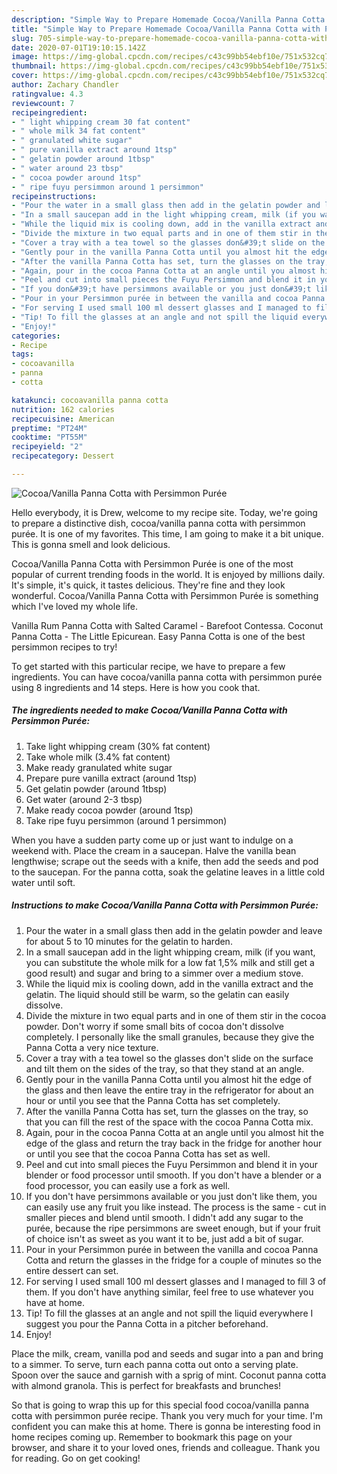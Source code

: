 ```yaml
---
description: "Simple Way to Prepare Homemade Cocoa/Vanilla Panna Cotta with Persimmon Purée"
title: "Simple Way to Prepare Homemade Cocoa/Vanilla Panna Cotta with Persimmon Purée"
slug: 705-simple-way-to-prepare-homemade-cocoa-vanilla-panna-cotta-with-persimmon-puree
date: 2020-07-01T19:10:15.142Z
image: https://img-global.cpcdn.com/recipes/c43c99bb54ebf10e/751x532cq70/cocoavanilla-panna-cotta-with-persimmon-puree-recipe-main-photo.jpg
thumbnail: https://img-global.cpcdn.com/recipes/c43c99bb54ebf10e/751x532cq70/cocoavanilla-panna-cotta-with-persimmon-puree-recipe-main-photo.jpg
cover: https://img-global.cpcdn.com/recipes/c43c99bb54ebf10e/751x532cq70/cocoavanilla-panna-cotta-with-persimmon-puree-recipe-main-photo.jpg
author: Zachary Chandler
ratingvalue: 4.3
reviewcount: 7
recipeingredient:
- " light whipping cream 30 fat content"
- " whole milk 34 fat content"
- " granulated white sugar"
- " pure vanilla extract around 1tsp"
- " gelatin powder around 1tbsp"
- " water around 23 tbsp"
- " cocoa powder around 1tsp"
- " ripe fuyu persimmon around 1 persimmon"
recipeinstructions:
- "Pour the water in a small glass then add in the gelatin powder and leave for about 5 to 10 minutes for the gelatin to harden."
- "In a small saucepan add in the light whipping cream, milk (if you want, you can substitute the whole milk for a low fat 1,5% milk and still get a good result) and sugar and bring to a simmer over a medium stove."
- "While the liquid mix is cooling down, add in the vanilla extract and the gelatin. The liquid should still be warm, so the gelatin can easily dissolve."
- "Divide the mixture in two equal parts and in one of them stir in the cocoa powder. Don&#39;t worry if some small bits of cocoa don&#39;t dissolve completely. I personally like the small granules, because they give the Panna Cotta a very nice texture."
- "Cover a tray with a tea towel so the glasses don&#39;t slide on the surface and tilt them on the sides of the tray, so that they stand at an angle."
- "Gently pour in the vanilla Panna Cotta until you almost hit the edge of the glass and then leave the entire tray in the refrigerator for about an hour or until you see that the Panna Cotta has set completely."
- "After the vanilla Panna Cotta has set, turn the glasses on the tray, so that you can fill the rest of the space with the cocoa Panna Cotta mix."
- "Again, pour in the cocoa Panna Cotta at an angle until you almost hit the edge of the glass and return the tray back in the fridge for another hour or until you see that the cocoa Panna Cotta has set as well."
- "Peel and cut into small pieces the Fuyu Persimmon and blend it in your blender or food processor until smooth. If you don&#39;t have a blender or a food processor, you can easily use a fork as well."
- "If you don&#39;t have persimmons available or you just don&#39;t like them, you can easily use any fruit you like instead. The process is the same - cut in smaller pieces and blend until smooth. I didn&#39;t add any sugar to the purée, because the ripe persimmons are sweet enough, but if your fruit of choice isn&#39;t as sweet as you want it to be, just add a bit of sugar."
- "Pour in your Persimmon purée in between the vanilla and cocoa Panna Cotta and return the glasses in the fridge for a couple of minutes so the entire dessert can set."
- "For serving I used small 100 ml dessert glasses and I managed to fill 3 of them. If you don&#39;t have anything similar, feel free to use whatever you have at home."
- "Tip! To fill the glasses at an angle and not spill the liquid everywhere I suggest you pour the Panna Cotta in a pitcher beforehand."
- "Enjoy!"
categories:
- Recipe
tags:
- cocoavanilla
- panna
- cotta

katakunci: cocoavanilla panna cotta 
nutrition: 162 calories
recipecuisine: American
preptime: "PT24M"
cooktime: "PT55M"
recipeyield: "2"
recipecategory: Dessert

---
```



![Cocoa/Vanilla Panna Cotta with Persimmon Purée](https://img-global.cpcdn.com/recipes/c43c99bb54ebf10e/751x532cq70/cocoavanilla-panna-cotta-with-persimmon-puree-recipe-main-photo.jpg)

Hello everybody, it is Drew, welcome to my recipe site. Today, we're going to prepare a distinctive dish, cocoa/vanilla panna cotta with persimmon purée. It is one of my favorites. This time, I am going to make it a bit unique. This is gonna smell and look delicious.

Cocoa/Vanilla Panna Cotta with Persimmon Purée is one of the most popular of current trending foods in the world. It is enjoyed by millions daily. It's simple, it's quick, it tastes delicious. They're fine and they look wonderful. Cocoa/Vanilla Panna Cotta with Persimmon Purée is something which I've loved my whole life.

Vanilla Rum Panna Cotta with Salted Caramel - Barefoot Contessa. Coconut Panna Cotta - The Little Epicurean. Easy Panna Cotta is one of the best persimmon recipes to try!


To get started with this particular recipe, we have to prepare a few ingredients. You can have cocoa/vanilla panna cotta with persimmon purée using 8 ingredients and 14 steps. Here is how you cook that.

<!--inarticleads1-->

##### The ingredients needed to make Cocoa/Vanilla Panna Cotta with Persimmon Purée:

1. Take  light whipping cream (30% fat content)
1. Take  whole milk (3.4% fat content)
1. Make ready  granulated white sugar
1. Prepare  pure vanilla extract (around 1tsp)
1. Get  gelatin powder (around 1tbsp)
1. Get  water (around 2-3 tbsp)
1. Make ready  cocoa powder (around 1tsp)
1. Take  ripe fuyu persimmon (around 1 persimmon)


When you have a sudden party come up or just want to indulge on a weekend with. Place the cream in a saucepan. Halve the vanilla bean lengthwise; scrape out the seeds with a knife, then add the seeds and pod to the saucepan. For the panna cotta, soak the gelatine leaves in a little cold water until soft. 

<!--inarticleads2-->

##### Instructions to make Cocoa/Vanilla Panna Cotta with Persimmon Purée:

1. Pour the water in a small glass then add in the gelatin powder and leave for about 5 to 10 minutes for the gelatin to harden.
1. In a small saucepan add in the light whipping cream, milk (if you want, you can substitute the whole milk for a low fat 1,5% milk and still get a good result) and sugar and bring to a simmer over a medium stove.
1. While the liquid mix is cooling down, add in the vanilla extract and the gelatin. The liquid should still be warm, so the gelatin can easily dissolve.
1. Divide the mixture in two equal parts and in one of them stir in the cocoa powder. Don&#39;t worry if some small bits of cocoa don&#39;t dissolve completely. I personally like the small granules, because they give the Panna Cotta a very nice texture.
1. Cover a tray with a tea towel so the glasses don&#39;t slide on the surface and tilt them on the sides of the tray, so that they stand at an angle.
1. Gently pour in the vanilla Panna Cotta until you almost hit the edge of the glass and then leave the entire tray in the refrigerator for about an hour or until you see that the Panna Cotta has set completely.
1. After the vanilla Panna Cotta has set, turn the glasses on the tray, so that you can fill the rest of the space with the cocoa Panna Cotta mix.
1. Again, pour in the cocoa Panna Cotta at an angle until you almost hit the edge of the glass and return the tray back in the fridge for another hour or until you see that the cocoa Panna Cotta has set as well.
1. Peel and cut into small pieces the Fuyu Persimmon and blend it in your blender or food processor until smooth. If you don&#39;t have a blender or a food processor, you can easily use a fork as well.
1. If you don&#39;t have persimmons available or you just don&#39;t like them, you can easily use any fruit you like instead. The process is the same - cut in smaller pieces and blend until smooth. I didn&#39;t add any sugar to the purée, because the ripe persimmons are sweet enough, but if your fruit of choice isn&#39;t as sweet as you want it to be, just add a bit of sugar.
1. Pour in your Persimmon purée in between the vanilla and cocoa Panna Cotta and return the glasses in the fridge for a couple of minutes so the entire dessert can set.
1. For serving I used small 100 ml dessert glasses and I managed to fill 3 of them. If you don&#39;t have anything similar, feel free to use whatever you have at home.
1. Tip! To fill the glasses at an angle and not spill the liquid everywhere I suggest you pour the Panna Cotta in a pitcher beforehand.
1. Enjoy!


Place the milk, cream, vanilla pod and seeds and sugar into a pan and bring to a simmer. To serve, turn each panna cotta out onto a serving plate. Spoon over the sauce and garnish with a sprig of mint. Coconut panna cotta with almond granola. This is perfect for breakfasts and brunches! 

So that is going to wrap this up for this special food cocoa/vanilla panna cotta with persimmon purée recipe. Thank you very much for your time. I'm confident you can make this at home. There is gonna be interesting food in home recipes coming up. Remember to bookmark this page on your browser, and share it to your loved ones, friends and colleague. Thank you for reading. Go on get cooking!
